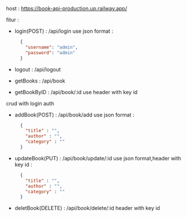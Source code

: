 host : https://book-api-production.up.railway.app/

fitur : 
- login(POST) : /api/login
  use json format : 
  ```json
    {
      "username": "admin",
      "password": "admin"
    }
  ```

  
- logout     : /api/logout

- getBooks    : /api/book
- getBookByID : /api/book/:id
  use header with key id

crud with login auth

- addBook(POST) : /api/book/add
  use json format :
  ```json
    {
      "title" : "",
      "author" : "",
      "category" : ""
    }
  ```

  
- updateBook(PUT) : /api/book/update/:id
   use json format,header with key id :
  ```json
    {
      "title" : "",
      "author" : "",
      "category" : ""
    }
  ```
  
- deletBook(DELETE) : /api/book/delete/:id
  header with key id

  
 
